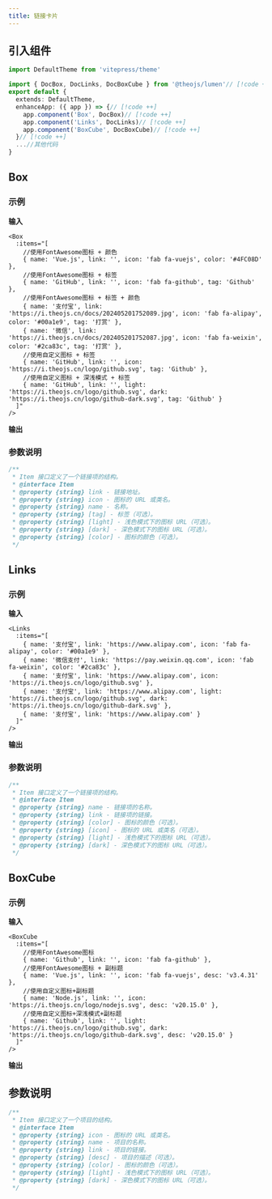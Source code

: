 ```yaml
---
title: 链接卡片
---
```


## 引入组件

```ts
import DefaultTheme from 'vitepress/theme'

import { DocBox, DocLinks, DocBoxCube } from '@theojs/lumen'// [!code ++]
export default {
  extends: DefaultTheme,
  enhanceApp: ({ app }) => {// [!code ++]
    app.component('Box', DocBox)// [!code ++]
    app.component('Links', DocLinks)// [!code ++]
    app.component('BoxCube', DocBoxCube)// [!code ++]
  }// [!code ++]
  ...//其他代码
}

```

## Box

### 示例

**输入**

```vue-html
<Box
  :items="[
    //使用FontAwesome图标 + 颜色
    { name: 'Vue.js', link: '', icon: 'fab fa-vuejs', color: '#4FC08D' },
    //使用FontAwesome图标 + 标签
    { name: 'GitHub', link: '', icon: 'fab fa-github', tag: 'Github' },
    //使用FontAwesome图标 + 标签 + 颜色
    { name: '支付宝', link: 'https://i.theojs.cn/docs/202405201752089.jpg', icon: 'fab fa-alipay', color: '#00a1e9', tag: '打赏' },
    { name: '微信', link: 'https://i.theojs.cn/docs/202405201752087.jpg', icon: 'fab fa-weixin', color: '#2ca83c', tag: '打赏' },
    //使用自定义图标 + 标签
    { name: 'GitHub', link: '', icon: 'https://i.theojs.cn/logo/github.svg', tag: 'Github' },
    //使用自定义图标 + 深浅模式 + 标签
    { name: 'GitHub', link: '', light: 'https://i.theojs.cn/logo/github.svg', dark: 'https://i.theojs.cn/logo/github-dark.svg', tag: 'Github' }
  ]"
/>
```

**输出**
<Box
  :items="[
    //使用FontAwesome图标 + 颜色
    { name: 'Vue.js', link: '', icon: 'fab fa-vuejs', color: '#4FC08D' },
    //使用FontAwesome图标 + 标签
    { name: 'GitHub', link: '', icon: 'fab fa-github', tag: 'Github' },
    //使用FontAwesome图标 + 标签 + 颜色
    {
      name: '支付宝',
      link: 'https://i.theojs.cn/docs/202405201752089.jpg',
      icon: 'fab fa-alipay',
      color: '#00a1e9',
      tag: '打赏'
    },
    {
      name: '微信',
      link: 'https://i.theojs.cn/docs/202405201752087.jpg',
      icon: 'fab fa-weixin',
      color: '#2ca83c',
      tag: '打赏'
    },
    //使用自定义图标 + 标签
    {
      name: 'GitHub',
      link: '',
      icon: 'https://i.theojs.cn/logo/github.svg',
      tag: 'Github'
    },
    //使用自定义图标 + 深浅模式 + 标签
    {
      name: 'GitHub',
      link: '',
      light: 'https://i.theojs.cn/logo/github.svg',
      dark: 'https://i.theojs.cn/logo/github-dark.svg',
      tag: 'Github'
    }
  ]"
/>

### 参数说明

```ts
/**
 * Item 接口定义了一个链接项的结构。
 * @interface Item
 * @property {string} link - 链接地址。
 * @property {string} icon - 图标的 URL 或类名。
 * @property {string} name - 名称。
 * @property {string} [tag] - 标签（可选）。
 * @property {string} [light] - 浅色模式下的图标 URL（可选）。
 * @property {string} [dark] - 深色模式下的图标 URL（可选）。
 * @property {string} [color] - 图标的颜色（可选）。
 */
```

## Links

### 示例

**输入**

```vue-html
<Links
  :items="[
    { name: '支付宝', link: 'https://www.alipay.com', icon: 'fab fa-alipay', color: '#00a1e9' },
    { name: '微信支付', link: 'https://pay.weixin.qq.com', icon: 'fab fa-weixin', color: '#2ca83c' },
    { name: '支付宝', link: 'https://www.alipay.com', icon: 'https://i.theojs.cn/logo/github.svg' },
    { name: '支付宝', link: 'https://www.alipay.com', light: 'https://i.theojs.cn/logo/github.svg', dark: 'https://i.theojs.cn/logo/github-dark.svg' },
    { name: '支付宝', link: 'https://www.alipay.com' }
  ]"
/>
```

**输出**
<Links
  :items="[
    {
      name: '支付宝',
      link: '',
      icon: 'fab fa-alipay',
      color: '#00a1e9'
    },
    {
      name: '微信支付',
      link: 'https://pay.weixin.qq.com',
      icon: 'fab fa-weixin',
      color: '#2ca83c'
    },
    {
      name: '支付宝',
      link: '',
      icon: 'https://i.theojs.cn/logo/github.svg'
    },
    {
      name: '支付宝',
      link: 'https://www.alipay.com',
      light: 'https://i.theojs.cn/logo/github.svg',
      dark: 'https://i.theojs.cn/logo/github-dark.svg'
    },
    { name: '支付宝', link: 'https://www.alipay.com' }
  ]"
/>

### 参数说明

```ts
/**
 * Item 接口定义了一个链接项的结构。
 * @interface Item
 * @property {string} name - 链接项的名称。
 * @property {string} link - 链接项的链接。
 * @property {string} [color] - 图标的颜色（可选）。
 * @property {string} [icon] - 图标的 URL 或类名（可选）。
 * @property {string} [light] - 浅色模式下的图标 URL（可选）。
 * @property {string} [dark] - 深色模式下的图标 URL（可选）。
 */
```

## BoxCube

### 示例

**输入**

```vue-html
<BoxCube
  :items="[
    //使用FontAwesome图标
    { name: 'Github', link: '', icon: 'fab fa-github' },
    //使用FontAwesome图标 + 副标题
    { name: 'Vue.js', link: '', icon: 'fab fa-vuejs', desc: 'v3.4.31' },
    //使用自定义图标+副标题
    { name: 'Node.js', link: '', icon: 'https://i.theojs.cn/logo/nodejs.svg', desc: 'v20.15.0' },
    //使用自定义图标+深浅模式+副标题
    { name: 'Github', link: '', light: 'https://i.theojs.cn/logo/github.svg', dark: 'https://i.theojs.cn/logo/github-dark.svg', desc: 'v20.15.0' }
  ]"
/>
```

**输出**
<BoxCube
  :items="[
    //使用FontAwesome图标
    { name: 'Github', link: '', icon: 'fab fa-github' },
    //使用FontAwesome图标 + 副标题
    { name: 'Vue.js', link: '', icon: 'fab fa-vuejs', desc: 'v3.4.31' },
    //使用自定义图标+副标题
    {
      name: 'Node.js',
      link: '',
      icon: 'https://i.theojs.cn/logo/nodejs.svg',
      desc: 'v20.15.0'
    },
    //使用自定义图标+深浅模式+副标题
    {
      name: 'Github',
      link: '',
      light: 'https://i.theojs.cn/logo/github.svg',
      dark: 'https://i.theojs.cn/logo/github-dark.svg',
      desc: 'v20.15.0'
    }
  ]"
/>

## 参数说明

```ts
/**
 * Item 接口定义了一个项目的结构。
 * @interface Item
 * @property {string} icon - 图标的 URL 或类名。
 * @property {string} name - 项目的名称。
 * @property {string} link - 项目的链接。
 * @property {string} [desc] - 项目的描述（可选）。
 * @property {string} [color] - 图标的颜色（可选）。
 * @property {string} [light] - 浅色模式下的图标 URL（可选）。
 * @property {string} [dark] - 深色模式下的图标 URL（可选）。
 */
```
